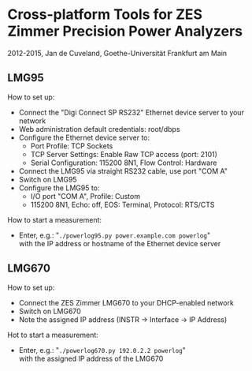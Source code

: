 Cross-platform Tools for ZES Zimmer Precision Power Analyzers
=============================================================
2012-2015, Jan de Cuveland, Goethe-Universität Frankfurt am Main

LMG95
-----

How to set up:

- Connect the "Digi Connect SP RS232" Ethernet device server to your network
- Web administration default credentials: root/dbps
- Configure the Ethernet device server to:
    - Port Profile: TCP Sockets
    - TCP Server Settings: Enable Raw TCP access (port: 2101)
    - Serial Configuration: 115200 8N1, Flow Control: Hardware
- Connect the LMG95 via straight RS232 cable, use port "COM A"
- Switch on LMG95
- Configure the LMG95 to:
    - I/O port "COM A", Profile: Custom
    - 115200 8N1, Echo: off, EOS: Terminal, Protocol: RTS/CTS

How to start a measurement:

- Enter, e.g.: "`./powerlog95.py power.example.com powerlog`"  
  with the IP address or hostname of the Ethernet device server

LMG670
------

How to set up:

- Connect the ZES Zimmer LMG670 to your DHCP-enabled network
- Switch on LMG670
- Note the assigned IP address (INSTR -> Interface -> IP Address)

Hot to start a measurement:

- Enter, e.g.: "`./powerlog670.py 192.0.2.2 powerlog`"  
  with the assigned IP address of the LMG670
